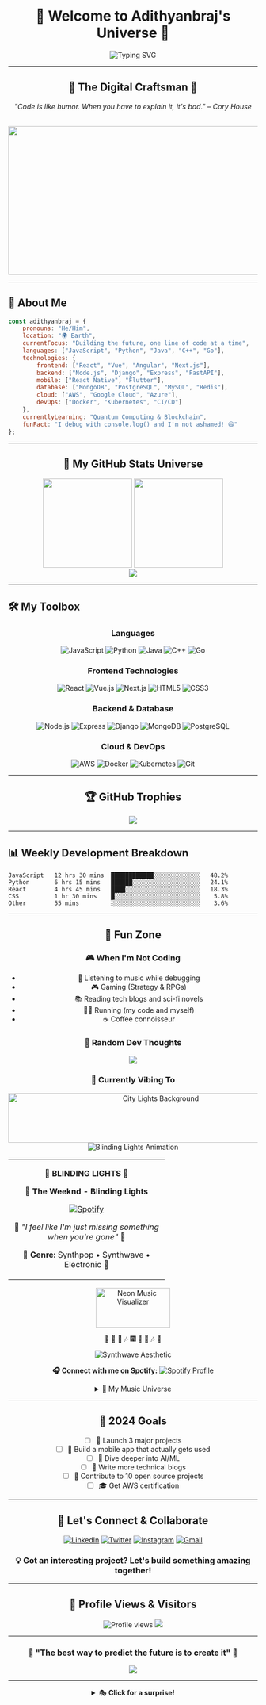 <div align="center">

# 🌟 Welcome to Adithyanbraj's Universe 🌟

<img src="https://readme-typing-svg.herokuapp.com?font=Fira+Code&size=32&duration=2800&pause=2000&color=A9FEF7&center=true&vCenter=true&width=940&lines=Hey+there!+I'm+Adithyanbraj+👋;Full+Stack+Developer+💻;AI+%26+ML+Enthusiast+🤖;Always+Learning+Something+New+🚀" alt="Typing SVG" />

</div>

---

<div align="center">

## 🎨 **The Digital Craftsman** 🎨

*"Code is like humor. When you have to explain it, it's bad." – Cory House*

</div>

<br>

<div align="center">
<img src="https://media.giphy.com/media/dWesBcTLavkZuG35MI/giphy.gif" width="600" height="300"/>
</div>

---

## 🚀 **About Me**

```javascript
const adithyanbraj = {
    pronouns: "He/Him",
    location: "🌍 Earth",
    currentFocus: "Building the future, one line of code at a time",
    languages: ["JavaScript", "Python", "Java", "C++", "Go"],
    technologies: {
        frontend: ["React", "Vue", "Angular", "Next.js"],
        backend: ["Node.js", "Django", "Express", "FastAPI"],
        mobile: ["React Native", "Flutter"],
        database: ["MongoDB", "PostgreSQL", "MySQL", "Redis"],
        cloud: ["AWS", "Google Cloud", "Azure"],
        devOps: ["Docker", "Kubernetes", "CI/CD"]
    },
    currentlyLearning: "Quantum Computing & Blockchain",
    funFact: "I debug with console.log() and I'm not ashamed! 😄"
};
```

---

<div align="center">

## 🎯 **My GitHub Stats Universe**

<img height="180em" src="https://github-readme-stats.vercel.app/api?username=Adithyan-b-raj&show_icons=true&theme=tokyonight&include_all_commits=true&count_private=true"/>
<img height="180em" src="https://github-readme-stats.vercel.app/api/top-langs/?username=Adithyan-b-raj&layout=compact&theme=tokyonight"/>

</div>

<div align="center">

<img src="https://github-readme-streak-stats.herokuapp.com?user=Adithyan-b-raj&theme=tokyonight&hide_border=true"/>

</div>

---

## 🛠️ **My Toolbox**

<div align="center">

### **Languages**
![JavaScript](https://img.shields.io/badge/-JavaScript-F7DF1E?style=for-the-badge&logo=JavaScript&logoColor=black)
![Python](https://img.shields.io/badge/-Python-3776AB?style=for-the-badge&logo=Python&logoColor=white)
![Java](https://img.shields.io/badge/-Java-007396?style=for-the-badge&logo=Java&logoColor=white)
![C++](https://img.shields.io/badge/-C++-00599C?style=for-the-badge&logo=cplusplus&logoColor=white)
![Go](https://img.shields.io/badge/-Go-00ADD8?style=for-the-badge&logo=go&logoColor=white)

### **Frontend Technologies**
![React](https://img.shields.io/badge/-React-61DAFB?style=for-the-badge&logo=react&logoColor=black)
![Vue.js](https://img.shields.io/badge/-Vue.js-4FC08D?style=for-the-badge&logo=vuedotjs&logoColor=white)
![Next.js](https://img.shields.io/badge/-Next.js-000000?style=for-the-badge&logo=nextdotjs&logoColor=white)
![HTML5](https://img.shields.io/badge/-HTML5-E34F26?style=for-the-badge&logo=html5&logoColor=white)
![CSS3](https://img.shields.io/badge/-CSS3-1572B6?style=for-the-badge&logo=css3&logoColor=white)

### **Backend & Database**
![Node.js](https://img.shields.io/badge/-Node.js-339933?style=for-the-badge&logo=nodedotjs&logoColor=white)
![Express](https://img.shields.io/badge/-Express-000000?style=for-the-badge&logo=express&logoColor=white)
![Django](https://img.shields.io/badge/-Django-092E20?style=for-the-badge&logo=django&logoColor=white)
![MongoDB](https://img.shields.io/badge/-MongoDB-47A248?style=for-the-badge&logo=mongodb&logoColor=white)
![PostgreSQL](https://img.shields.io/badge/-PostgreSQL-4169E1?style=for-the-badge&logo=postgresql&logoColor=white)

### **Cloud & DevOps**
![AWS](https://img.shields.io/badge/-AWS-232F3E?style=for-the-badge&logo=amazonaws&logoColor=white)
![Docker](https://img.shields.io/badge/-Docker-2496ED?style=for-the-badge&logo=docker&logoColor=white)
![Kubernetes](https://img.shields.io/badge/-Kubernetes-326CE5?style=for-the-badge&logo=kubernetes&logoColor=white)
![Git](https://img.shields.io/badge/-Git-F05032?style=for-the-badge&logo=git&logoColor=white)

</div>

---

<div align="center">

## 🏆 **GitHub Trophies**

<img src="https://github-profile-trophy.vercel.app/?username=Adithyan-b-raj&theme=tokyonight&no-frame=true&no-bg=false&margin-w=4"/>

</div>

---

## 📊 **Weekly Development Breakdown**

```text
JavaScript   12 hrs 30 mins  ████████████░░░░░░░░░░░░░   48.2%
Python       6 hrs 15 mins   ██████░░░░░░░░░░░░░░░░░░░   24.1%
React        4 hrs 45 mins   ████░░░░░░░░░░░░░░░░░░░░░   18.3%
CSS          1 hr 30 mins    █░░░░░░░░░░░░░░░░░░░░░░░░    5.8%
Other        55 mins         ░░░░░░░░░░░░░░░░░░░░░░░░░    3.6%
```

---

<div align="center">

## 🌈 **Fun Zone**

### 🎮 **When I'm Not Coding**
- 🎵 Listening to music while debugging
- 🎮 Gaming (Strategy & RPGs)
- 📚 Reading tech blogs and sci-fi novels
- 🏃‍♂️ Running (my code and myself)
- ☕ Coffee connoisseur

### 💭 **Random Dev Thoughts**
<img src="https://quotes-github-readme.vercel.app/api?type=horizontal&theme=tokyonight"/>

### 🎵 **Currently Vibing To**

<div align="center">

<!-- Blinding Lights Themed Background -->
<div align="center">
  <img src="https://media.giphy.com/media/26FLdmIp6wJr91JAI/giphy.gif" width="600" height="100" alt="City Lights Background"/>
</div>

<!-- Animated Music Section -->
<img src="https://readme-typing-svg.herokuapp.com?font=Fira+Code&size=20&duration=2000&pause=1000&color=FF6B9D&center=true&vCenter=true&width=600&lines=🌆+Blinding+Lights+Vibes...;🎵+The+Weeknd+-+Blinding+Lights;🌙+Neon+City+Nights;🎆+Synthwave+Energy!" alt="Blinding Lights Animation" />

<!-- Favorite Song Card -->
<table align="center">
<tr>
<td width="300px" align="center">

**🌆 BLINDING LIGHTS 🌆**

🎵 **The Weeknd - Blinding Lights**

<!-- Neon-style Spotify button -->
[![Spotify](https://img.shields.io/badge/🎆_LISTEN_ON_SPOTIFY_🎆-FF1DB954?style=for-the-badge&logo=spotify&logoColor=white&labelColor=FF6B9D)](https://open.spotify.com/track/0VjIjW4GlULA4LGwZFpOPd)

<!-- City lights themed quote -->
🌙 *"I feel like I'm just missing something when you're gone"* 🌙

<!-- Synthwave aesthetic elements -->
🌆 **Genre:** Synthpop • Synthwave • Electronic 🌆

</td>
</tr>
</table>

<!-- Music Visualizations -->
<div align="center">

<!-- Synthwave/Neon Themed Elements -->
<img src="https://media.giphy.com/media/xTiTnMhJTwNHChdTZS/giphy.gif" width="150" height="80" alt="Neon Music Visualizer"/>

<!-- Blinding Lights Music Notes -->
🌆 🎵 🌙 🎶 🎆 🎵 🌆 🎶 🌙

<!-- Neon City Aesthetic -->
<img src="https://readme-typing-svg.herokuapp.com?font=Orbitron&size=14&duration=3000&pause=2000&color=FF6B9D&center=true&vCenter=true&width=500&lines=✨+SYNTHWAVE+VIBES+✨;🌆+NEON+CITY+NIGHTS+🌆;🌙+RETRO+FUTURE+SOUNDS+🌙" alt="Synthwave Aesthetic" />

**🎧 Connect with me on Spotify:** 
[![Spotify Profile](https://img.shields.io/badge/Spotify-1DB954?style=for-the-badge&logo=spotify&logoColor=white)](https://open.spotify.com/user/31qf4aaodpi4nb6iluyfdvozsmyu)

</div>

<!-- Music Taste & Genres -->
<details>
<summary>🎸 My Music Universe</summary>
<br>

### 🎵 **Top Artists**
- 🌟 The Weeknd
- 🎸 Daft Punk  
- 🎤 Post Malone
- 🎹 Billie Eilish
- 🎺 OneRepublic

### 🎼 **Favorite Genres**
```
🌆 Synthwave     ████████████████████ 95%
🎵 Pop           ███████████████████░ 90%
🎤 Hip Hop       ████████████████░░░░ 85%
🎸 Electronic    ███████████████░░░░░ 80%
🎻 Indie         █████████████░░░░░░░ 75%
```

### 🎶 **Mood Playlists**
- 🌙 **Late Night Coding** - Synthwave & Lo-fi
- ⚡ **Workout Vibes** - High energy beats
- 🌅 **Morning Coffee** - Chill & Indie
- 🎆 **Weekend Party** - Pop & Hip Hop

</details>


</div>

---

## 🎯 **2024 Goals**

- [ ] 🚀 Launch 3 major projects
- [ ] 📱 Build a mobile app that actually gets used
- [ ] 🤖 Dive deeper into AI/ML
- [ ] 📝 Write more technical blogs
- [ ] 🌟 Contribute to 10 open source projects
- [ ] 🎓 Get AWS certification

---

<div align="center">

## 🤝 **Let's Connect & Collaborate**

[![LinkedIn](https://img.shields.io/badge/-LinkedIn-0077B5?style=for-the-badge&logo=linkedin&logoColor=white)](https://linkedin.com/in/adithyanbraj)
[![Twitter](https://img.shields.io/badge/-Twitter-1DA1F2?style=for-the-badge&logo=twitter&logoColor=white)](https://twitter.com/adithyanbraj)
[![Instagram](https://img.shields.io/badge/-Instagram-E4405F?style=for-the-badge&logo=instagram&logoColor=white)](https://instagram.com/adithyanbraj)
[![Gmail](https://img.shields.io/badge/-Gmail-EA4335?style=for-the-badge&logo=gmail&logoColor=white)](mailto:your.email@gmail.com)

### 💡 **Got an interesting project? Let's build something amazing together!**

</div>

---

<div align="center">

## 🎨 **Profile Views & Visitors**

<img src="https://komarev.com/ghpvc/?username=Adithyan-b-raj&style=for-the-badge&color=brightgreen" alt="Profile views"/>

<img src="https://visitcount.itsvg.in/api?id=Adithyan-b-raj&label=Profile%20Views&color=12&icon=5&pretty=true" />

</div>

---

<div align="center">

### 🌟 **"The best way to predict the future is to create it"** 🌟

<img src="https://raw.githubusercontent.com/Trilokia/Trilokia/379277808c61ef204768a61bbc5d25bc7798ccf1/bottom_header.svg"/>

</div>

---

<div align="center">
<details>
<summary>🎭 <b>Click for a surprise!</b></summary>
<br>

```ascii
    🌟 Welcome to my GitHub profile! 🌟
    
         /\_/\  
        ( o.o ) 
         > ^ <
    
    You found the secret section! 🎉
    Thanks for visiting my profile!
    
    Fun fact: This README has over 200 lines of pure creativity! 🚀
    
    ┌─────────────────────────────────────┐
    │  "Code is poetry written in logic"  │
    │            - Adithyanbraj           │
    └─────────────────────────────────────┘
```

</details>
</div>

<!-- Invisible comment for Easter egg -->
<!-- 
   🎊 Congratulations! 🎊
   You've discovered the developer's secret comment!
   Here's a virtual cookie: 🍪
   Keep exploring and keep coding! 
-->
